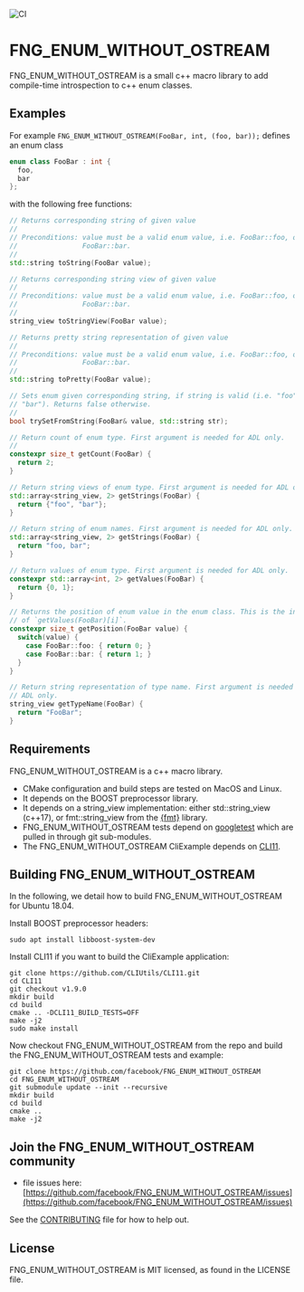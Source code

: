 ![CI](https://github.com/facebookincubator/FNG_ENUM_WITHOUT_OSTREAM/workflows/CI/badge.svg)

# FNG_ENUM_WITHOUT_OSTREAM

FNG_ENUM_WITHOUT_OSTREAM is a small c++ macro library to add compile-time introspection to c++
enum classes.

## Examples

For example ``FNG_ENUM_WITHOUT_OSTREAM(FooBar, int, (foo, bar));`` defines an enum class

```cpp
enum class FooBar : int {
  foo,
  bar
};
```

with the following free functions:

```cpp
// Returns corresponding string of given value
//
// Preconditions: value must be a valid enum value, i.e. FooBar::foo, or
//                FooBar::bar.
//
std::string toString(FooBar value);

// Returns corresponding string view of given value
//
// Preconditions: value must be a valid enum value, i.e. FooBar::foo, or
//                FooBar::bar.
//
string_view toStringView(FooBar value);

// Returns pretty string representation of given value
//
// Preconditions: value must be a valid enum value, i.e. FooBar::foo, or
//                FooBar::bar.
//
std::string toPretty(FooBar value);

// Sets enum given corresponding string, if string is valid (i.e. "foo" or
// "bar"). Returns false otherwise.
//
bool trySetFromString(FooBar& value, std::string str);

// Return count of enum type. First argument is needed for ADL only.
//
constexpr size_t getCount(FooBar) {
  return 2;
}

// Return string views of enum type. First argument is needed for ADL only.
std::array<string_view, 2> getStrings(FooBar) {
  return {"foo", "bar"};
}

// Return string of enum names. First argument is needed for ADL only.
std::array<string_view, 2> getStrings(FooBar) {
  return "foo, bar";
}

// Return values of enum type. First argument is needed for ADL only.
constexpr std::array<int, 2> getValues(FooBar) {
  return {0, 1};
}

// Returns the position of enum value in the enum class. This is the inverse
// of `getValues(FooBar)[i]`.
constexpr size_t getPosition(FooBar value) {
  switch(value) {
    case FooBar::foo: { return 0; }
    case FooBar::bar: { return 1; }
  }
}

// Return string representation of type name. First argument is needed for
// ADL only.
string_view getTypeName(FooBar) {
  return "FooBar";
}
```

## Requirements
FNG_ENUM_WITHOUT_OSTREAM is a c++ macro library.
* CMake configuration and build steps are tested on MacOS and Linux.
* It depends on the BOOST preprocessor library.
* It depends on a string_view implementation: either std::string_view (c++17),
  or fmt::string_view from the [{fmt}](https://github.com/fmtlib/fmt) library.
* FNG_ENUM_WITHOUT_OSTREAM tests depend on [googletest](https://github.com/google/googletest.git)
  which are pulled in through git sub-modules.
* The FNG_ENUM_WITHOUT_OSTREAM CliExample depends on
  [CLI11](https://github.com/CLIUtils/CLI11.git).

## Building FNG_ENUM_WITHOUT_OSTREAM

In the following, we detail how to build FNG_ENUM_WITHOUT_OSTREAM for Ubuntu 18.04.

Install BOOST preprocessor headers:

```
sudo apt install libboost-system-dev
```

Install CLI11 if you want to build the CliExample application:

```
git clone https://github.com/CLIUtils/CLI11.git
cd CLI11
git checkout v1.9.0
mkdir build
cd build
cmake .. -DCLI11_BUILD_TESTS=OFF
make -j2
sudo make install
```

Now checkout FNG_ENUM_WITHOUT_OSTREAM from the repo and build the FNG_ENUM_WITHOUT_OSTREAM tests and example:

```
git clone https://github.com/facebook/FNG_ENUM_WITHOUT_OSTREAM
cd FNG_ENUM_WITHOUT_OSTREAM
git submodule update --init --recursive
mkdir build
cd build
cmake ..
make -j2
```

## Join the FNG_ENUM_WITHOUT_OSTREAM community
* file issues here: [https://github.com/facebook/FNG_ENUM_WITHOUT_OSTREAM/issues](https://github.com/facebook/FNG_ENUM_WITHOUT_OSTREAM/issues)

See the [CONTRIBUTING](CONTRIBUTING.md) file for how to help out.


## License
FNG_ENUM_WITHOUT_OSTREAM is MIT licensed, as found in the LICENSE file.
